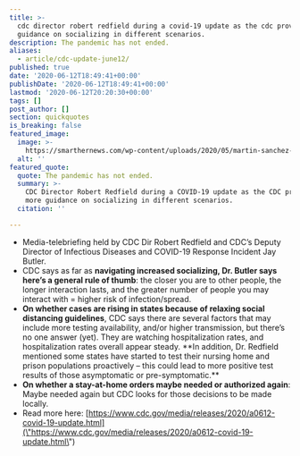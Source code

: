 ```yaml
---
title: >-
  cdc director robert redfield during a covid-19 update as the cdc provides more
  guidance on socializing in different scenarios.
description: The pandemic has not ended.
aliases:
  - article/cdc-update-june12/
published: true
date: '2020-06-12T18:49:41+00:00'
publishDate: '2020-06-12T18:49:41+00:00'
lastmod: '2020-06-12T20:20:30+00:00'
tags: []
post_author: []
section: quickquotes
is_breaking: false
featured_image:
  image: >-
    https://smarthernews.com/wp-content/uploads/2020/05/martin-sanchez-_FNQgT-CjWU-unsplash-min-1024x683.jpg
  alt: ''
featured_quote:
  quote: The pandemic has not ended.
  summary: >-
    CDC Director Robert Redfield during a COVID-19 update as the CDC provides
    more guidance on socializing in different scenarios.
  citation: ''

---
```

*   Media-telebriefing held by CDC Dir Robert Redfield and CDC’s Deputy Director of Infectious Diseases and COVID-19 Response Incident Jay Butler.
*   CDC says as far as **navigating increased socializing, Dr. Butler says here’s a general rule of thumb**: the closer you are to other people, the longer interaction lasts, and the greater number of people you may interact with = higher risk of infection/spread.
*   **On whether cases are rising in states because of relaxing social distancing guidelines**, CDC says there are several factors that may include more testing availability, and/or higher transmission, but there’s no one answer (yet). They are watching hospitalization rates, and hospitalization rates overall appear steady. \*\*In addition, Dr. Redfield mentioned some states have started to test their nursing home and prison populations proactively – this could lead to more positive test results of those asymptomatic or pre-symptomatic.\*\*
*   **On whether a stay-at-home orders maybe needed or authorized again**: Maybe needed again but CDC looks for those decisions to be made locally.
*   Read more here: [https://www.cdc.gov/media/releases/2020/a0612-covid-19-update.html](\"https://www.cdc.gov/media/releases/2020/a0612-covid-19-update.html\")